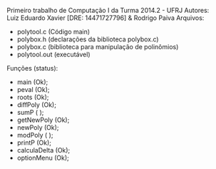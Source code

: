 Primeiro trabalho de Computação I da Turma 2014.2 - UFRJ
Autores:  
		Luiz Eduardo Xavier [DRE: 14471727796] 
		& 
		Rodrigo Paiva
Arquivos:
- polytool.c (Código main)
- polybox.h (declarações da biblioteca polybox.c)
- polybox.c (biblioteca para manipulação de polinômios)
- polytool.out (executável)

Funções (status):

- main (Ok);
- peval (Ok);
- roots (Ok);
- diffPoly (Ok);
- sumP ( );
- getNewPoly (Ok);
- newPoly (Ok);
- modPoly ( );
- printP (Ok);
- calculaDelta (Ok);
- optionMenu (Ok);
